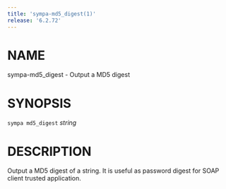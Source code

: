 ```yaml
---
title: 'sympa-md5_digest(1)'
release: '6.2.72'
---
```


# NAME

sympa-md5\_digest - Output a MD5 digest

# SYNOPSIS

`sympa md5_digest` _string_

# DESCRIPTION

Output a MD5 digest of a string.
It is useful as password digest for SOAP client trusted application.
